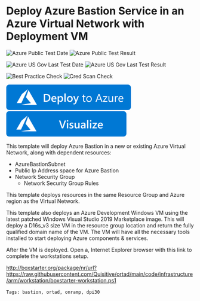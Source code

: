 # Deploy Azure Bastion Service in an Azure Virtual Network with Deployment VM

![Azure Public Test Date](https://azurequickstartsservice.blob.core.windows.net/badges/101-azure-bastion/PublicLastTestDate.svg)
![Azure Public Test Result](https://azurequickstartsservice.blob.core.windows.net/badges/101-azure-bastion/PublicDeployment.svg)

![Azure US Gov Last Test Date](https://azurequickstartsservice.blob.core.windows.net/badges/101-azure-bastion/FairfaxLastTestDate.svg)
![Azure US Gov Last Test Result](https://azurequickstartsservice.blob.core.windows.net/badges/101-azure-bastion/FairfaxDeployment.svg)

![Best Practice Check](https://azurequickstartsservice.blob.core.windows.net/badges/101-azure-bastion/BestPracticeResult.svg)
![Cred Scan Check](https://azurequickstartsservice.blob.core.windows.net/badges/101-azure-bastion/CredScanResult.svg)

[![Deploy To Azure](../../../../../media/deploytoazure.svg?sanitize=true)](https://portal.azure.com/#create/Microsoft.Template/uri/https%3A%2F%2Fraw.githubusercontent.com%2Fquisitive%2Fortad%2Ffeature-bastion-service%2F%2Fcode%2Finfrastructure%2Farm%2Fworkstation%2Fbastion%2Fazuredeploy.json)
[![Visualize](../../../../../media/visualizebutton.svg?sanitize=true)](http://armviz.io/#/?load=https%3A%2F%2Fraw.githubusercontent.com%2Fquisitive%2Fortad%2Fmain%2Fcode%2Finfrastructure%2Farm%2Fworkstation%2Fbastion%2Fazuredeploy.json)

This template will deploy Azure Bastion in a new or existing Azure Virtual Network, along with dependent resources:

- AzureBastionSubnet
- Public Ip Address space for Azure Bastion
- Network Security Group
  - Network Security Group Rules

This template deploys resources in the same Resource Group and Azure region as the Virtual Network.

This template also deploys an Azure Development Windows VM using the latest patched Windows Visual Studio 2019 Marketplace image. This will deploy a D16s_v3 size VM in the resource group location and return the fully qualified domain name of the VM. The VM will have all the necessary tools installed to start deploying Azure components & services.

After the VM is deployed. Open a, Internet Explorer browser with this link to complete the workstations setup.

http://boxstarter.org/package/nr/url?https://raw.githubusercontent.com/Quisitive/ortad/main/code/infrastructure/arm/workstation/boxstarter-workstation.ps1

```
Tags: bastion, ortad, onramp, dpi30
```
